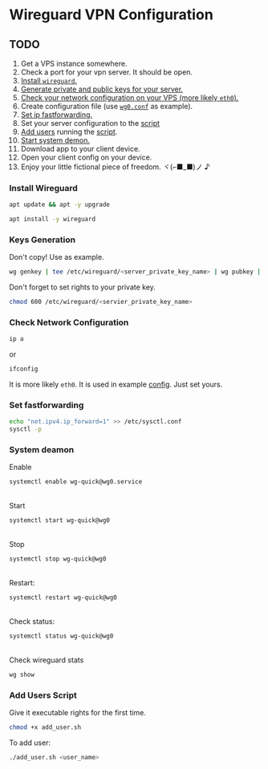 # Wireguard VPN Configuration

## TODO

1. Get a VPS instance somewhere.
2. Check a port for your vpn server. It should be open.
3. [Install `wireguard`.](#install-wireguard)
4. [Generate private and public keys for your server.](#keys-generation)
5. [Check your network configuration on your VPS (more likely `eth0`).](#check-network-configuration)
6. Create configuration file (use [`wg0.conf`](wg0.conf) as example).
7. [Set ip fastforwarding.](#set-fastforwarding)
8. Set your server configuration to the [script](add_user.sh)
9. [Add users](#add-users-script) running the [script](add_user.sh).
10. [Start system demon.](#system-deamon)
11. Download app to your client device.
12. Open your client config on your device.
13. Enjoy your little fictional piece of freedom. ヾ(⌐■_■)ノ ♪

### Install Wireguard

```bash
apt update && apt -y upgrade
```

```bash
apt install -y wireguard
```

### Keys Generation

Don't copy! Use as example.

```bash
wg genkey | tee /etc/wireguard/<server_private_key_name> | wg pubkey | tee /etc/wireguard/<server_public_key_name>
```

Don't forget to set rights to your private key.

```bash
chmod 600 /etc/wireguard/<servier_private_key_name>
```

### Check Network Configuration

```bash
ip a
```

or

```bash
ifconfig
```

It is more likely `eth0`. It is used in example [config](wg0.conf). Just set yours.

### Set fastforwarding

```bash
echo "net.ipv4.ip_forward=1" >> /etc/sysctl.conf
sysctl -p
```

### System deamon

Enable

```bash
systemctl enable wg-quick@wg0.service
```

\
Start

```bash
systemctl start wg-quick@wg0
```

\
Stop

```bash
systemctl stop wg-quick@wg0
```

\
Restart:

```bash
systemctl restart wg-quick@wg0
```

\
Check status:

```bash
systemctl status wg-quick@wg0
```

\
Check wireguard stats

```bash
wg show
```

### Add Users Script

Give it executable rights for the first time.

```bash
chmod +x add_user.sh
```

To add user:

```bash
./add_user.sh <user_name>
```
